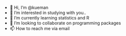 - 👋 Hi, I’m @kueman
- 👀 I’m interested in studying with you..
- 🌱 I’m currently learning statistics and R
- 💞️ I’m looking to collaborate on programming packages
- 📫 How to reach me via email

<!---
kueman/kueman is a ✨ special ✨ repository because its `README.md` (this file) appears on your GitHub profile.
You can click the Preview link to take a look at your changes.
--->
